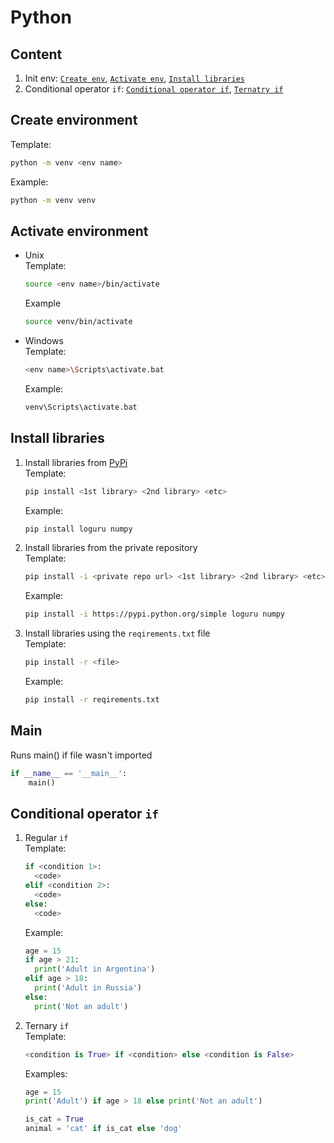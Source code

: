 # Python

## Content
1. Init env: [`Create env`](#create-environment), [`Activate env`](#activate-environment), [`Install libraries`](#install-libraries)
2. Conditional operator `if`: [`Conditional operator if`](#conditional-operator-if), [`Ternatry if`](#ternary-if)

## Create environment  
Template:
```bash
python -m venv <env name> 
```
Example:
```bash
python -m venv venv
```

## Activate environment
* Unix  
  Template:
  ```bash
  source <env name>/bin/activate
  ```
  Example
  ```bash
  source venv/bin/activate
  ```

* Windows  
  Template:
  ```bash
  <env name>\Scripts\activate.bat
  ```
  Example:
  ```bash
  venv\Scripts\activate.bat
  ```

## Install libraries
1. Install libraries from [PyPi](https://pypi.org/)  
   Template:
   ```bash
   pip install <1st library> <2nd library> <etc>
   ```
   Example:
   ```bash
   pip install loguru numpy
   ```

2. Install libraries from the private repository  
   Template:
   ```bash
   pip install -i <private repo url> <1st library> <2nd library> <etc>
   ```
   Example:
   ```bash
   pip install -i https://pypi.python.org/simple loguru numpy
   ```

3. Install libraries using the `reqirements.txt` file  
   Template:
   ```bash
   pip install -r <file>
   ```
   Example:
   ```bash
   pip install -r reqirements.txt
   ```

## Main
Runs main() if file wasn't imported
```python
if __name__ == '__main__':
    main()
```

## Conditional operator `if`
1. Regular `if`  
   Template:
   ```python
   if <condition 1>:
     <code>
   elif <condition 2>:
     <code>
   else:
     <code>
   ```
   Example:
   ```python
   age = 15
   if age > 21:
     print('Adult in Argentina')
   elif age > 18:
     print('Adult in Russia')
   else:
     print('Not an adult')
   ```

2. Ternary `if`  
   Template:
   ```python
   <condition is True> if <condition> else <condition is False>
   ```
   Examples:
   ```python
   age = 15
   print('Adult') if age > 18 else print('Not an adult')
   ```
   ```python
   is_cat = True
   animal = 'cat' if is_cat else 'dog'
   ```
